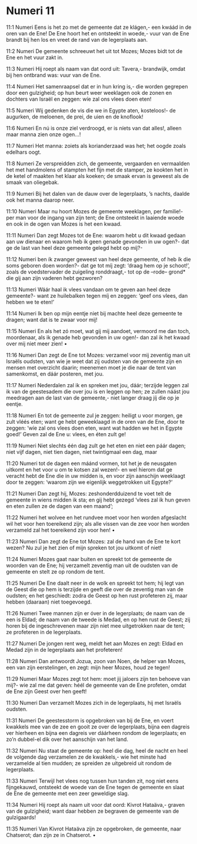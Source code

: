 # Numeri 11
11:1	Numeri
Eens is het zo met de gemeente
dat ze klágen,-
een kwáád in de oren van de Ene!
De Ene hoort het en ontsteekt in woede,-
vuur van de Ene brandt bij hen los
en vreet de rand van de legerplaats aan.

11:2	Numeri
De gemeente schreeuwt het uit tot Mozes;
Mozes bidt tot de Ene
en het vuur zakt in.

11:3	Numeri
Hij roept als naam van dat oord uit:
   Tavera,- brandwijk,
omdat bij hen ontbrand was:
   vuur van de Ene.

11:4	Numeri
Het samenraapsel dat er in hun kring is,-
die worden gegrepen
   door een gulzigheid;
op hun beurt weer weeklagen
ook de zonen en dochters van Israël
en zeggen:
wíe zal ons vlees doen eten!

11:5	Numeri
Wij gedenken de vis
die we in Egypte aten, kosteloos!-
de augurken,
de meloenen,
de prei, de uien en de knoflook!

11:6	Numeri
En nú is onze ziel verdroogd,
   er is níets van dat alles!,
alleen maar manna zien onze ogen…!

11:7	Numeri
Het manna:
   zoiets als korianderzaad was het;
het oogde zoals edelhars oogt.

11:8	Numeri
Ze verspreidden zich, de gemeente,
   vergaarden en
   vermaalden het met handmolens
of stampten het fijn met de stamper,
ze kookten het in de ketel
of maakten het klaar als koeken;
de smaak ervan is geweest
als de smaak van oliegebak.

11:9	Numeri
Bij het dalen van de dauw
   over de legerplaats,
   ’s nachts,
daalde ook het manna daarop neer.

11:10	Numeri
Maar nu hoort Mozes de gemeente
weeklagen, per familie!-
per man voor de ingang van zijn tent;
de Ene ontsteekt in laaiende woede
en ook in de ogen van Mozes
   is het een kwaad.

11:11	Numeri
Dan zegt Mozes tot de Ene:
waarom hebt u dit kwaad gedaan
   aan uw dienaar
en waarom heb ik geen genade gevonden
   in uw ogen?-
dat ge de last van heel deze gemeente
gelegd hebt op míj?-

11:12	Numeri
ben ík zwanger geweest van
heel deze gemeente,
of heb ík die soms geboren doen worden?-
dat ge tot míj zegt:
‘draag hem op je schoot!’,
zoals de voedstervader
   de zuigeling ronddraagt,-
tot op de –rode– grond*
die gij aan zijn vaderen hebt gezworen?

11:13	Numeri
Wáár haal ik vlees vandaan
om te geven aan heel deze gemeente?-
want ze huilebalken tegen míj en zeggen:
‘geef ons vlees, dan hebben we te eten!’

11:14	Numeri
Ik ben op mijn eentje niet bij machte
heel deze gemeente te dragen;
want dat is te zwaar voor mij!

11:15	Numeri
En als het zó moet,
   wat gij mij aandoet,
vermoord me dan toch, moordenaar,
als ik genade heb gevonden in uw ogen!-
dan zal ik het kwaad over mij
   niet meer zien!
•

11:16	Numeri
Dan zegt de Ene tot Mozes:
verzamel voor mij
zeventig man
uit Israëls oudsten,
van wie je weet
dat zij oudsten van de gemeente zijn
   en mensen met overzicht daarin;
meenemen moet je die
   naar de tent van samenkomst,
en dáár posteren, met jou.

11:17	Numeri
Nederdalen zal ik
en spreken met jou,
dáár;
terzijde leggen zal ik
van de geestesadem die over jou is
   en leggen op hen;
ze zullen náást jou meedragen
   aan de last van de gemeente,-
niet langer draag jíj die op je eentje.

11:18	Numeri
En tot de gemeente zul je zeggen:
   heiligt u voor morgen,
ge zult vléés eten;
want
ge hebt geweeklaagd
   in de oren van de Ene,
   door te zeggen:
‘wíe zal ons vlees doen eten,
want wat hadden we het in Egypte goed!’
Geven zal de Ene u: vlees,
   en éten zult ge!

11:19	Numeri
Niet slechts één dag zult ge het eten
   en niet een páár dagen;
niet vijf dagen,
niet tien dagen,
niet twintigmaal een dag, maar

11:20	Numeri
tot de dagen een máánd vormen,
tot het je de neusgaten uitkomt
en het voor u om te kotsen zal wezen!-
en wel hierom
dat ge veracht hebt de Ene
   die in uw midden is,
en voor zijn aanschijn weeklaagt
   door te zeggen:
‘waarom zijn we eigenlijk weggetrokken
   uit Egypte?’

11:21	Numeri
Dan zegt hij,
Mozes:
zeshonderdduizend te voet telt
de gemeente
in wiens midden ik sta;
en gij hebt gezegd
‘vlees zal ik hun geven en
eten zullen ze de dagen van een maand’;

11:22	Numeri
het wolvee en het rundvee
   moet voor hen worden afgeslacht
   wil het voor hen toereikend zijn;
als alle vissen van de zee
   voor hen worden verzameld
   zal het toereikend zijn voor hen!
•

11:23	Numeri
Dan zegt de Ene tot Mozes:
zal de hand van de Ene te kort wezen?
Nu zul je het zien of mijn spreken
   tot jou uitkomt of niet!

11:24	Numeri
Mozes gaat naar buiten
en spreekt tot de gemeente
de woorden van de Ene;
hij verzamelt
zeventig man uit de oudsten
   van de gemeente
en stelt ze op rondom de tent.

11:25	Numeri
De Ene daalt neer in de wolk
en spreekt tot hem;
hij legt van de Geest die op hem is terzijde
en geeft die
over de zeventig man van de oudsten;
en het geschiedt:
zodra de Geest op hen rust
profeteren zij, maar hebben (daaraan) niet toegevoegd.

11:26	Numeri
Twee mannen zijn er óver in de legerplaats;
de naam van de een is Eldad;
de naam van de tweede is Medad,
   en op hen rust de Geest;
zij horen bij de ingeschrevenen
maar zijn niet mee uitgetrokken naar de tent;
ze profeteren in de legerplaats.

11:27	Numeri
De jongen rent weg,
meldt het aan Mozes en zegt:
Eldad en Medad zijn
in de legerplaats aan het profeteren!

11:28	Numeri
Dan antwoordt Jozua, zoon van Noen,
de helper van Mozes,
   een van zijn eerstelingen,
   en zegt:
mijn heer Mozes, houd ze tegen!

11:29	Numeri
Maar Mozes zegt tot hem:
moet jij jaloers zijn ten behoeve van mij?-
wie zal me dat geven:
héél de gemeente van de Ene profeten,
omdat de Ene zijn Geest over hen geeft!

11:30	Numeri
Dan verzamelt Mozes zich in de legerplaats,
hij met Israëls oudsten.

11:31	Numeri
De geestesstorm
   is opgebroken van bij de Ene,
en voert kwakkels mee
van de zee
en gooit ze over de legerplaats,
   bijna een dagreis ver híerheen
en bijna een dagreis ver dáárheen
rondom de legerplaats;
en zo’n dubbel-el dik
   over het aanschijn van het land.

11:32	Numeri
Nu staat de gemeente op:
heel die dag, heel de nacht
   en heel de volgende dag
verzamelen ze de kwakkels,-
wie het minste had
verzamelde al tien mudden;
ze spreiden ze uitgebreid uit
rondom de legerplaats.

11:33	Numeri
Terwijl het vlees nog
tussen hun tanden zit,
   nog niet eens fijngekauwd,
ontsteekt de woede van de Ene
   tegen de gemeente
en slaat de Ene de gemeente
met een zeer geweldige slag.

11:34	Numeri
Hij roept als naam uit voor dat oord:
   Kivrot Hataäva,-
   graven van de gulzigheid;
want daar hebben ze begraven
de gemeente van de gulzigaards!

11:35	Numeri
Van Kivrot Hataäva zijn ze opgebroken,
   de gemeente, naar Chatserot;
dan zijn ze in Chatserot.
•